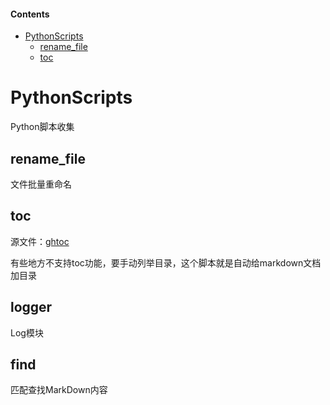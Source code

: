 #### Contents
- [PythonScripts](#pythonscripts)
    - [rename_file](#renamefile)
    - [toc](#toc)

# PythonScripts

Python脚本收集

## rename_file

文件批量重命名

## toc

源文件：[ghtoc](https://github.com/sk1418/ghtoc)

有些地方不支持toc功能，要手动列举目录，这个脚本就是自动给markdown文档加目录

## logger

Log模块

## find

匹配查找MarkDown内容
